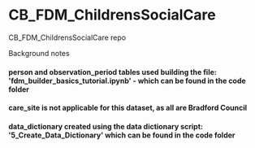 # CB_FDM_ChildrensSocialCare
CB_FDM_ChildrensSocialCare repo

 Background notes

#### person and observation_period tables used building the file: 'fdm_builder_basics_tutorial.ipynb' - which can be found in the code folder

#### care_site is not applicable for this dataset, as all are Bradford Council

#### data_dictionary created using the data dictionary script: '5_Create_Data_Dictionary' which can be found in the code folder
